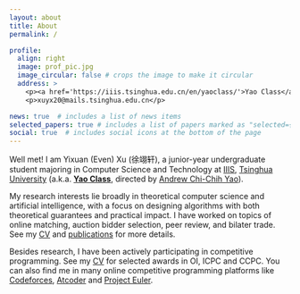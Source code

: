 ```yaml
---
layout: about
title: About
permalink: /

profile:
  align: right
  image: prof_pic.jpg
  image_circular: false # crops the image to make it circular
  address: >
    <p><a href='https://iiis.tsinghua.edu.cn/en/yaoclass/'>Yao Class</a> 02, <a href='https://iiis.tsinghua.edu.cn/en/'>IIIS</a>, <a href='https://www.tsinghua.edu.cn/en/'>Tsinghua</a></p>
    <p>xuyx20@mails.tsinghua.edu.cn</p>

news: true  # includes a list of news items
selected_papers: true # includes a list of papers marked as "selected={true}"
social: true  # includes social icons at the bottom of the page
---
```


Well met! I am Yixuan (Even) Xu (徐翊轩), a junior-year undergraduate student majoring in Computer Science and Technology at [IIIS](https://iiis.tsinghua.edu.cn/en/), [Tsinghua University](https://www.tsinghua.edu.cn/en/) (a.k.a. [**Yao Class**](https://iiis.tsinghua.edu.cn/en/yaoclass/), directed by [Andrew Chi-Chih Yao](https://iiis.tsinghua.edu.cn/yao/)).

My research interests lie broadly in theoretical computer science and artificial intelligence, with a focus on designing algorithms with both theoretical guarantees and practical impact. I have worked on topics of online matching, auction bidder selection, peer review, and bilater trade. See my <a href="{{ '/cv/' | relative_url }}">CV</a> and <a href="{{ '/publications/' | relative_url }}">publications</a> for more details.

Besides research, I have been actively participating in competitive programming. See my <a href="{{ '/cv/' | relative_url }}">CV</a> for selected awards in OI, ICPC and CCPC. You can also find me in many online competitive programming platforms like [Codeforces](https://codeforces.com/profile/cz_xuyixuan), [Atcoder](https://atcoder.jp/users/cz_xuyixuan) and [Project Euler](https://projecteuler.net/progress=cz_xuyixuan).

